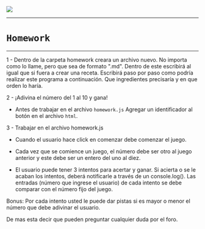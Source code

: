 <p align='left'>
  <img src="https://www.frba.utn.edu.ar/wp-content/uploads/2019/10/logo-UTNBA-PNC-2016-2019-e1570223041254.png" />
</P>

---

# `Homework`

---

1 - Dentro de la carpeta homework creara un archivo nuevo. No importa como lo llame, pero que sea de formato ".md". Dentro de este escribirá al igual que si fuera a crear una receta. Escribirá paso por paso como podría realizar este programa a continuación. Que ingredientes precisaría y en que orden lo haría.

2 - ¡Adivina el número del 1 al 10 y gana!

- Antes de trabajar en el archivo `homework.js` Agregar un identificador al botón en el archivo `html`.

3 - Trabajar en el archivo homework.js

- Cuando el usuario hace click en comenzar debe comenzar el juego.

- Cada vez que se comience un juego, el número debe ser otro al juego anterior y este debe ser un entero del uno al diez.

- El usuario puede tener 3 intentos para acertar y ganar. Si acierta o se le acaban los intentos, deberá notificarle a través de un console.log(). Las entradas (número que ingrese el usuario) de cada intento se debe comparar con el número fijo del juego.

Bonus: Por cada intento usted le puede dar pistas si es mayor o menor el número que debe adivinar el usuario.

De mas esta decir que pueden preguntar cualquier duda por el foro.
